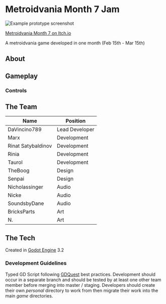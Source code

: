 # Metroidvania Month 7 Jam

![Example prototype screenshot](/Screenshots/FirstScerenshot.png)

[Metroidvania Month 7 on Itch.io](https://itch.io/jam/metroidvania-month-7)

A metroidvania game developed in one month (Feb 15th - Mar 15th)

## About

## Gameplay

### Controls

## The Team

|Name|Position
|---|---
|DaVincino789 | Lead Developer
|Marx | Development
|Rinat Satybaldinov | Development
|Rinia | Development
|Taurol | Development
|TheBoog | Design
|Senpai | Design
|Nicholassinger | Audio
|Nicke | Audio
|SoundsbyDane | Audio
|BricksParts | Art
|N. | Art

## The Tech

Created in [Godot Engine](https://godotengine.org/) 3.2

### Development Guidelines

Typed GD Script following [GDQuest](https://www.gdquest.com/docs/guidelines/best-practices/godot-gdscript/) best practices. Development should occur in a separate branch and should be tested by at least one other team member before merging into master / staging. Developers should create their own *personal* directory to work from then migrate their work into the main *game* directories.
